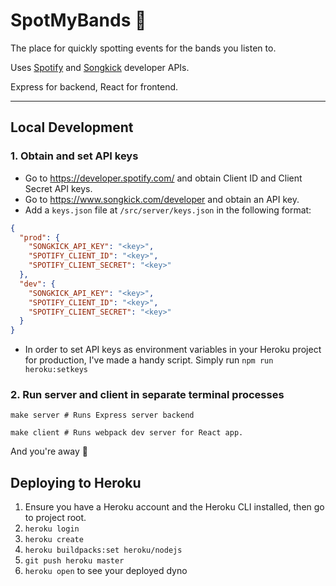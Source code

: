 # SpotMyBands 🎸

The place for quickly spotting events for the bands you listen to.

Uses [Spotify](https://developer.spotify.com/) and [Songkick](https://www.songkick.com/developer) developer APIs.

Express for backend, React for frontend.

---

## Local Development

### 1. Obtain and set API keys

- Go to https://developer.spotify.com/ and obtain Client ID and Client Secret API keys.
- Go to https://www.songkick.com/developer and obtain an API key.
- Add a `keys.json` file at `/src/server/keys.json` in the following format:

```json
{
  "prod": {
    "SONGKICK_API_KEY": "<key>",
    "SPOTIFY_CLIENT_ID": "<key>",
    "SPOTIFY_CLIENT_SECRET": "<key>"
  },
  "dev": {
    "SONGKICK_API_KEY": "<key>",
    "SPOTIFY_CLIENT_ID": "<key>",
    "SPOTIFY_CLIENT_SECRET": "<key>"
  }
}
```

- In order to set API keys as environment variables in your Heroku project for production, I've made a handy script. Simply run `npm run heroku:setkeys`

### 2. Run server and client in separate terminal processes

```
make server # Runs Express server backend

make client # Runs webpack dev server for React app.
```

And you're away 🚀

## Deploying to Heroku

1. Ensure you have a Heroku account and the Heroku CLI installed, then go to project root.
2. `heroku login`
2. `heroku create`
3. `heroku buildpacks:set heroku/nodejs`
5. `git push heroku master`
6. `heroku open` to see your deployed dyno
